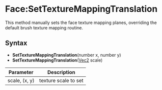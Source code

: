 # Face:SetTextureMappingTranslation

This method manually sets the face texture mapping planes, overriding the default brush texture mapping routine.

## Syntax

- **SetTextureMappingTranslation**(number x, number y)
- **SetTextureMappingTranslation**([Vec2](Vec2) scale)

| Parameter | Description |
|---|---|
| scale, (x, y) | texture scale to set |
